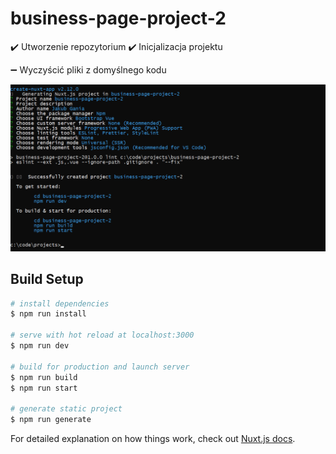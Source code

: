 # business-page-project-2

>

:heavy_check_mark: Utworzenie repozytorium
:heavy_check_mark: Inicjalizacja projektu

:heavy_minus_sign: Wyczyścić pliki z domyślnego kodu

![](https://raw.githubusercontent.com/jakubgania/business-page-project-2/master/screenshots/screen-1.PNG)

## Build Setup

``` bash
# install dependencies
$ npm run install

# serve with hot reload at localhost:3000
$ npm run dev

# build for production and launch server
$ npm run build
$ npm run start

# generate static project
$ npm run generate
```

For detailed explanation on how things work, check out [Nuxt.js docs](https://nuxtjs.org).
